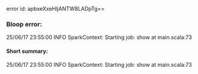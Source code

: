 error id: apbxeXxeHljANTW8LADpTg==
### Bloop error:

25/06/17 23:55:00 INFO SparkContext: Starting job: show at main.scala:73
#### Short summary: 

25/06/17 23:55:00 INFO SparkContext: Starting job: show at main.scala:73